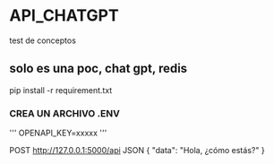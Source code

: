 # API_CHATGPT
test de conceptos
## solo es una poc, chat gpt, redis
pip install -r requirement.txt
### CREA UN ARCHIVO .ENV
'''
OPENAPI_KEY=xxxxx
'''

POST http://127.0.0.1:5000/api
JSON
{
	"data": "Hola, ¿cómo estás?"
}